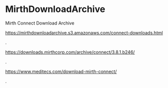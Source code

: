 # MirthDownloadArchive
Mirth Connect Download Archive

https://mirthdownloadarchive.s3.amazonaws.com/connect-downloads.html


.


https://downloads.mirthcorp.com/archive/connect/3.8.1.b246/

.

https://www.meditecs.com/download-mirth-connect/

.
